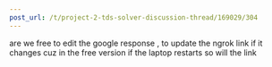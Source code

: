 ```yaml
---
post_url: /t/project-2-tds-solver-discussion-thread/169029/304
---
```

are we free to edit the google response , to update the ngrok link if it changes cuz in the free version if the laptop restarts so will the link